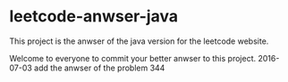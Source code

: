 # leetcode-anwser-java
This project is the anwser of the java version for the leetcode website.

Welcome to everyone to commit your better anwser to this project.
2016-07-03 add the anwser of the problem 344